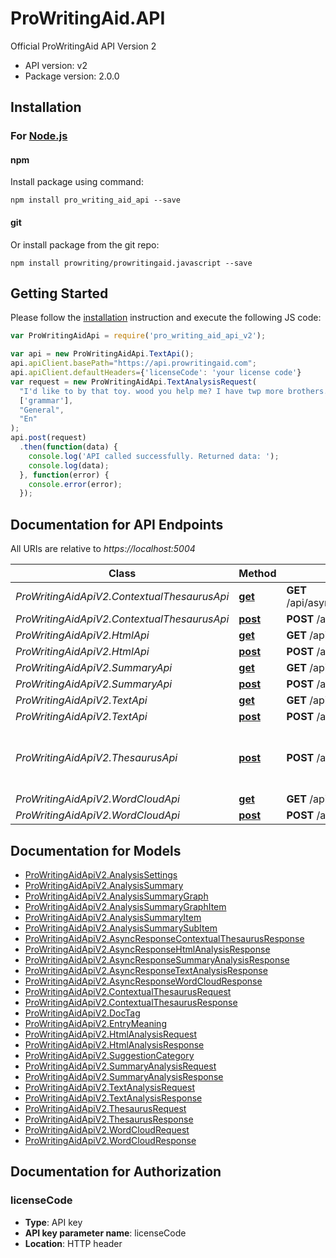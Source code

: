 # ProWritingAid.API

Official ProWritingAid API Version 2

- API version: v2
- Package version: 2.0.0

## Installation

### For [Node.js](https://nodejs.org/)

#### npm

Install package using command:

```shell
npm install pro_writing_aid_api --save
```

#### git

Or install package from the git repo:

```shell
npm install prowriting/prowritingaid.javascript --save
```

## Getting Started

Please follow the [installation](#installation) instruction and execute the following JS code:

```javascript
var ProWritingAidApi = require('pro_writing_aid_api_v2');

var api = new ProWritingAidApi.TextApi();
api.apiClient.basePath="https://api.prowritingaid.com";
api.apiClient.defaultHeaders={'licenseCode': 'your license code'}
var request = new ProWritingAidApi.TextAnalysisRequest(
  "I'd like to by that toy. wood you help me? I have twp more brothers.",
  ['grammar'],
  "General",
  "En"
);
api.post(request)
  .then(function(data) {
    console.log('API called successfully. Returned data: ');
    console.log(data);
  }, function(error) {
    console.error(error);
  });
```

## Documentation for API Endpoints

All URIs are relative to *https://localhost:5004*

Class | Method | HTTP request | Description
------------ | ------------- | ------------- | -------------
*ProWritingAidApiV2.ContextualThesaurusApi* | [**get**](docs/ContextualThesaurusApi.md#get) | **GET** /api/async/contextualthesaurus/result/{taskId} | 
*ProWritingAidApiV2.ContextualThesaurusApi* | [**post**](docs/ContextualThesaurusApi.md#post) | **POST** /api/async/contextualthesaurus | 
*ProWritingAidApiV2.HtmlApi* | [**get**](docs/HtmlApi.md#get) | **GET** /api/async/html/result/{taskId} | 
*ProWritingAidApiV2.HtmlApi* | [**post**](docs/HtmlApi.md#post) | **POST** /api/async/html | 
*ProWritingAidApiV2.SummaryApi* | [**get**](docs/SummaryApi.md#get) | **GET** /api/async/summary/result/{taskId} | 
*ProWritingAidApiV2.SummaryApi* | [**post**](docs/SummaryApi.md#post) | **POST** /api/async/summary | 
*ProWritingAidApiV2.TextApi* | [**get**](docs/TextApi.md#get) | **GET** /api/async/text/result/{taskId} | 
*ProWritingAidApiV2.TextApi* | [**post**](docs/TextApi.md#post) | **POST** /api/async/text | 
*ProWritingAidApiV2.ThesaurusApi* | [**post**](docs/ThesaurusApi.md#post) | **POST** /api/thesaurus | Returns the thesaurus entries for a specific word
*ProWritingAidApiV2.WordCloudApi* | [**get**](docs/WordCloudApi.md#get) | **GET** /api/async/wordcloud/result/{taskId} | 
*ProWritingAidApiV2.WordCloudApi* | [**post**](docs/WordCloudApi.md#post) | **POST** /api/async/wordcloud | 


## Documentation for Models

 - [ProWritingAidApiV2.AnalysisSettings](docs/AnalysisSettings.md)
 - [ProWritingAidApiV2.AnalysisSummary](docs/AnalysisSummary.md)
 - [ProWritingAidApiV2.AnalysisSummaryGraph](docs/AnalysisSummaryGraph.md)
 - [ProWritingAidApiV2.AnalysisSummaryGraphItem](docs/AnalysisSummaryGraphItem.md)
 - [ProWritingAidApiV2.AnalysisSummaryItem](docs/AnalysisSummaryItem.md)
 - [ProWritingAidApiV2.AnalysisSummarySubItem](docs/AnalysisSummarySubItem.md)
 - [ProWritingAidApiV2.AsyncResponseContextualThesaurusResponse](docs/AsyncResponseContextualThesaurusResponse.md)
 - [ProWritingAidApiV2.AsyncResponseHtmlAnalysisResponse](docs/AsyncResponseHtmlAnalysisResponse.md)
 - [ProWritingAidApiV2.AsyncResponseSummaryAnalysisResponse](docs/AsyncResponseSummaryAnalysisResponse.md)
 - [ProWritingAidApiV2.AsyncResponseTextAnalysisResponse](docs/AsyncResponseTextAnalysisResponse.md)
 - [ProWritingAidApiV2.AsyncResponseWordCloudResponse](docs/AsyncResponseWordCloudResponse.md)
 - [ProWritingAidApiV2.ContextualThesaurusRequest](docs/ContextualThesaurusRequest.md)
 - [ProWritingAidApiV2.ContextualThesaurusResponse](docs/ContextualThesaurusResponse.md)
 - [ProWritingAidApiV2.DocTag](docs/DocTag.md)
 - [ProWritingAidApiV2.EntryMeaning](docs/EntryMeaning.md)
 - [ProWritingAidApiV2.HtmlAnalysisRequest](docs/HtmlAnalysisRequest.md)
 - [ProWritingAidApiV2.HtmlAnalysisResponse](docs/HtmlAnalysisResponse.md)
 - [ProWritingAidApiV2.SuggestionCategory](docs/SuggestionCategory.md)
 - [ProWritingAidApiV2.SummaryAnalysisRequest](docs/SummaryAnalysisRequest.md)
 - [ProWritingAidApiV2.SummaryAnalysisResponse](docs/SummaryAnalysisResponse.md)
 - [ProWritingAidApiV2.TextAnalysisRequest](docs/TextAnalysisRequest.md)
 - [ProWritingAidApiV2.TextAnalysisResponse](docs/TextAnalysisResponse.md)
 - [ProWritingAidApiV2.ThesaurusRequest](docs/ThesaurusRequest.md)
 - [ProWritingAidApiV2.ThesaurusResponse](docs/ThesaurusResponse.md)
 - [ProWritingAidApiV2.WordCloudRequest](docs/WordCloudRequest.md)
 - [ProWritingAidApiV2.WordCloudResponse](docs/WordCloudResponse.md)


## Documentation for Authorization


### licenseCode

- **Type**: API key
- **API key parameter name**: licenseCode
- **Location**: HTTP header


